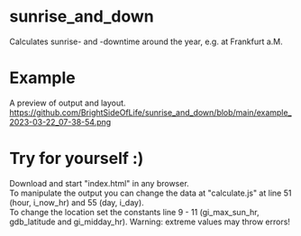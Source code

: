 # sunrise_and_down
Calculates sunrise- and -downtime around the year, e.g. at Frankfurt a.M.

# Example
A preview of output and layout.<br/>
https://github.com/BrightSideOfLife/sunrise_and_down/blob/main/example_2023-03-22_07-38-54.png

# Try for yourself :)
Download and start "index.html" in any browser.<br/>
To manipulate the output you can change the data at "calculate.js" at line 51 (hour, i_now_hr) and 55 (day, i_day).<br/>
To change the location set the constants line 9 - 11 (gi_max_sun_hr, gdb_latitude and gi_midday_hr). Warning: extreme values may throw errors!

